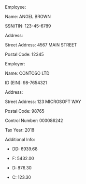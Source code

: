 Employee:

Name: ANGEL BROWN

SSN/TIN: 123-45-6789

Address:

Street Address: 4567 MAIN STREET

Postal Code: 12345

Employer:

Name: CONTOSO LTD

ID (EIN): 98-7654321

Address:

Street Address: 123 MICROSOFT WAY

Postal Code: 98765

Control Number: 000086242

Tax Year: 2018

Additional Info:

- DD: 6939.68

- F: 5432.00

- D: 876.30

- C: 123.30
